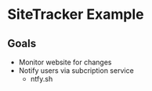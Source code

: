 # SiteTracker Example

## Goals

  - Monitor website for changes
  - Notify users via subcription service
    - ntfy.sh
